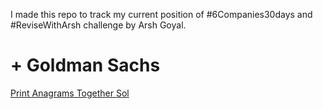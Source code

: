 I made this repo to track my current position of #6Companies30days and #ReviseWithArsh challenge by Arsh Goyal.
# + Goldman Sachs
[Print Anagrams Together ](https://practice.geeksforgeeks.org/problems/print-anagrams-together/1/)[Sol](https://github.com/VIPIN-creator/6Companies30Days/blob/main/Goldman%20Sachs/Day1/Q1.cpp)
